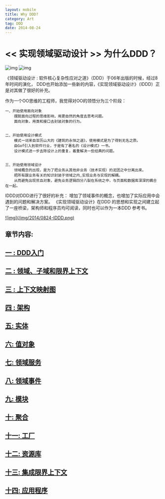 ```yaml
---
layout: mobile
title: Why DDD?
category: Art
tag: DDD
date: 2014-08-24
---
```


<< 实现领域驱动设计 >> 为什么DDD？
=====================
![img](http://img5.douban.com/mpic/s2336739.jpg)
![img](http://img5.douban.com/mpic/s27236377.jpg)


《领域驱动设计 : 软件核心复杂性应对之道》（DDD）于06年出版的时候，经过8年时间的演化，
DDD也开始添加一些新的内容，《实现领域驱动设计》（IDDD）正是对其做了很好的补充。

作为一个OO思维的工程师，我觉得对OO的领悟分为三个阶段：

	一、开始使用面向对象
		摆脱面向过程的思维影响，用更自然的角度去思考问题。
		面向对象，用类和接口去封装对象的行为。


	二、开始使用设计模式
		模式一词来自亚历山大的《建筑的永恒之道》，使用模式是为了得到无名之质。
		由Gof引入到软件行业，于是有了著名的《设计模式》一书。
		设计模式进一步去除设计上的重复，着重解决一些经典的问题。


	三、开始使用领域设计
		领域概念的出现，是为了把业务从其他非业务（技术实现）的泥团之中分离出来。
		把所有跟业务有关的知识封装于领域之内,实现业务与实现的解耦。
		从而避免出现贫血对象，避免业务逻辑四分八裂在系统之中，与页面和数据库深深的耦合在一起。


IDDD对DDD进行了很好的补充：
	增加了领域事件的概念，也增加了实际应用中会遇到的问题和解决方案。
	《实现领域驱动设计》在DDD 的思想和实现之间建立起了一座桥梁，架构师和程序员均可阅读，同时也可以作为一本DDD 参考书。

<a href="/img/2014/0824-IDDD.png" target="_blank">
![img](/img/2014/0824-IDDD.png)
</a>

章节内容:
------------------
## [一 : DDD入门](/art/2014/07/18/IDDD_1.html)
## [二 : 领域、子域和限界上下文](/art/2014/07/20/IDDD_2.html)
## [三 : 上下文映射图](/art/2014/07/20/IDDD_3.html)
## [四 : 架构](/art/2014/07/23/IDDD_4.html)
## [五: 实体](/art/2014/07/26/IDDD_5.html)
## [六: 值对象](/art/2014/07/27/IDDD_6.html)
## [七: 领域服务](/art/2014/07/27/IDDD_7.html)
## [八: 领域事件](/art/2014/07/31/IDDD_8.html)
## [九: 模块](/art/2014/07/31/IDDD_9.html)
## [十: 聚合](/art/2014/08/01/IDDD_10.html)
## [十一: 工厂](/art/2014/08/04/IDDD_11.html)
## [十二: 资源库](/art/2014/08/15/IDDD_12.html)
## [十三: 集成限界上下文](/art/2014/08/18/IDDD_13.html)
## [十四: 应用程序](/art/2014/08/19/IDDD_14.html)



